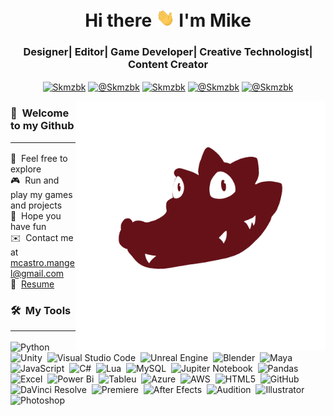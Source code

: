 <h1 align="center"> Hi there <img width="30px" src="https://github.com/Skmzbk/Skmzbk/blob/main/Assets/Hi.gif"> I'm Mike</h1>
<h3 font-size="20" align="center">Designer| Editor| Game Developer| Creative Technologist| Content Creator</h3>

<p align="center">
<a href="www.linkedin.com/in/mcastro-mangel" target="blank"><img align="center" src="https://img.shields.io/badge/LinkedIn-0077B5?style=for-the-badge&logo=linkedin&logoColor=white" alt="Skmzbk"/></a>
<a href = "mailto:mcastro.mangel@gmail.com" target="blank"><img align="center" src="https://img.shields.io/badge/Gmail-D14836?style=for-the-badge&logo=gmail&logoColor=white" alt="@Skmzbk"  /></a>
<a href="https://linktr.ee/Mike_04" target="blank"><img align="center" src="https://img.shields.io/badge/linktree-39E09B?style=for-the-badge&logo=linktree&logoColor=white" alt="Skmzbk"/></a>
<a href="https://www.youtube.com/@Esekodrilo" target="blank"><img align="center" src="https://img.shields.io/badge/YouTube-FF0000?style=for-the-badge&logo=youtube&logoColor=white" alt="@Skmzbk"  /></a>
<a href="https://www.tiktok.com/@esekodrilo" target="blank"><img align="center" src="https://img.shields.io/badge/TikTok-000000?style=for-the-badge&logo=tiktok&logoColor=white" alt="@Skmzbk" /></a>
</p>

<img alt="CrocoBlink" src="https://github.com/Skmzbk/Skmzbk/blob/main/Assets/Blink.gif?raw=true" align="right" width="400" height="400"/>


### 🐊 &nbsp;Welcome to my Github<hr>

🚀 &nbsp;Feel free to explore\
🎮 &nbsp;Run and play my games and projects\
🎲 &nbsp;Hope you have fun\
✉️ &nbsp;Contact me at mcastro.mangel@gmail.com\
📄 &nbsp;[Resume](https://drive.google.com/file/d/1g6Mz6Q-u8mO-aMg45v5WYGXui_31lVi4/view?usp=sharing)


### 🛠 &nbsp;My Tools<hr>

![Python](https://img.shields.io/badge/Python-14354C?style=flat&logo=python&logoColor=white)&nbsp;
![Unity](https://img.shields.io/badge/Unity-FFFFFF?style=flat&logo=unity&logoColor=black)&nbsp;
![Visual Studio Code](https://img.shields.io/badge/Visualstudio-purple)&nbsp;
![Unreal Engine](https://img.shields.io/badge/Unreal%20Engine-black?logo=unrealengine
)&nbsp;
![Blender](https://img.shields.io/badge/Blender-blue?logo=blender
)&nbsp;
![Maya](https://img.shields.io/badge/Maya-white?logo=autodeskmaya)&nbsp;
![JavaScript](https://img.shields.io/badge/JavaScript-F7DF1E?style=flat&logo=javascript&logoColor=black)&nbsp;
![C#](https://img.shields.io/badge/C%23-purple
)&nbsp;
![Lua](https://img.shields.io/badge/Lua-2C2D72?style=flat&logo=lua&logoColor=white)&nbsp;
![MySQL](https://img.shields.io/badge/MySQL-4479A1?style=flat&logo=mysql&logoColor=white)&nbsp;
![Jupiter Notebook](https://img.shields.io/badge/Jupiter%20Notebook-black?logo=jupyter
)&nbsp;
![Pandas](https://img.shields.io/badge/Pandas-purple?logo=pandas
)&nbsp;
![Excel](https://img.shields.io/badge/Excel-green
)&nbsp;
![Power Bi](https://img.shields.io/badge/Power%20Bi-orange
)&nbsp;
![Tableu](https://img.shields.io/badge/Tableu-blue
)&nbsp;
![Azure](https://img.shields.io/badge/Azure-blue
)&nbsp;
![AWS](https://img.shields.io/badge/AWS-orange
)&nbsp;
![HTML5](https://img.shields.io/badge/HTML5-E34F26?style=flat&logo=html5&logoColor=white)&nbsp;
![GitHub](https://img.shields.io/badge/GitHub-181717?style=flat&logo=github&logoColor=white)&nbsp;
![DaVinci Resolve](https://img.shields.io/badge/DaVinci%20Resolve-black?logo=davinciresolve
)&nbsp;
![Premiere](https://img.shields.io/badge/Premiere-purple
)&nbsp;
![After Efects](https://img.shields.io/badge/After%20Effects-purple)&nbsp;
![Audition](https://img.shields.io/badge/Audition-lightblue
)&nbsp;
![Illustrator](https://img.shields.io/badge/Ilustrator-darkorange
)&nbsp;
![Photoshop](https://img.shields.io/badge/photoshop-blue
)&nbsp;
